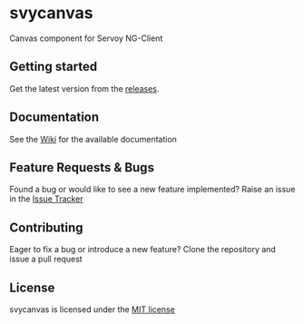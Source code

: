 # svycanvas
Canvas component for Servoy NG-Client

Getting started
-------------

Get the latest version from the [releases](https://github.com/Servoy/svycanvas/releases).

Documentation
-------------
See the [Wiki](https://github.com/Servoy/svycanvas/wiki) for the available documentation


Feature Requests & Bugs
-----------------------
Found a bug or would like to see a new feature implemented? Raise an issue in the [Issue Tracker](https://github.com/Servoy/svycanvas/issues)


Contributing
-------------
Eager to fix a bug or introduce a new feature? Clone the repository and issue a pull request


License
-------
svycanvas is licensed under the [MIT license](https://opensource.org/licenses/MIT)

